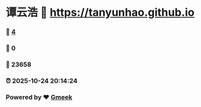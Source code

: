 # 谭云浩 :link: https://tanyunhao.github.io 
### :page_facing_up: [4](https://tanyunhao.github.io/tag.html) 
### :speech_balloon: 0 
### :hibiscus: 23658 
### :alarm_clock: 2025-10-24 20:14:24 
### Powered by :heart: [Gmeek](https://github.com/Meekdai/Gmeek)
